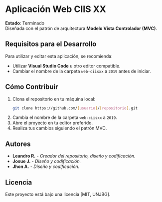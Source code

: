 # Aplicación Web CIIS XX  

**Estado**: Terminado  
Diseñada con el patrón de arquitectura **Modelo Vista Controlador (MVC)**.  

## Requisitos para el Desarrollo  

Para utilizar y editar esta aplicación, se recomienda:  
- Utilizar **Visual Studio Code** u otro editor compatible.  
- Cambiar el nombre de la carpeta `web-ciisxx` a `2019` antes de iniciar.  

## Cómo Contribuir  

1. Clona el repositorio en tu máquina local:  
   ```bash  
   git clone https://github.com/[usuario]/[repositorio].git  
   ```  
2. Cambia el nombre de la carpeta `web-ciisxx` a `2019`.  
3. Abre el proyecto en tu editor preferido.  
4. Realiza tus cambios siguiendo el patrón MVC.  

## Autores  

- **Leandro R.** - *Creador del repositorio, diseño y codificación.*  
- **Josue J.** - *Diseño y codificación.*  
- **Jhon A.** - *Diseño y codificación.*  

## Licencia  

Este proyecto está bajo una licencia [MIT, UNJBG].  
